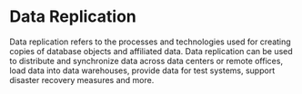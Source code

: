 # Data Replication

Data replication refers to the processes and technologies used for creating copies of database objects and affiliated data. Data replication can be used to distribute and synchronize data across data centers or remote offices, load data into data warehouses, provide data for test systems, support disaster recovery measures and more.
